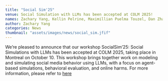 ```yaml
---
title: "Social Sim'25"
venue: Social Simulation with LLMs has been accepted at COLM 2025!
names: Zachary Yang, Kellin Pelrine, Maximillian Puelma Touzel, Dan Zhao, Jean-Francois Godbout, Petter Törnberg, Reihaneh Rabbany, William Cunningham
author: Zachary Yang
categories: News
thumbnail: "assets/images/news/social_sim.jfif"
---
```



We’re pleased to announce that our workshop SocialSim’25: Social Simulations with LLMs has been accepted at COLM 2025, taking place in Montreal on October 10. This workshop brings together work on modeling and simulating social media behavior using LLMs, with a focus on agent-based simulations, behavioral evaluation, and online harms. For more information, please refer to [here](https://sites.google.com/view/social-sims-with-llms)